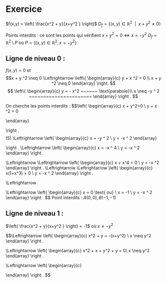 # Exercice

$f(x,y) = \left( \frac{x^2 + y}{x+y^2 } \right)$
$D_{f}=\{(x, y) \in \mathbb{R}^2 ~~ | ~~ x + y^2 \neq 0 \}$

Points interdits : ce sont les points qui vérifient $x+y^2=0 \Leftrightarrow x = -y ^2$
$D_{f} = \mathbb{R} ^2 \setminus P$ où $P = \{(x,y) \in \mathbb{R} ^2, x = -y^2 \}$

## Ligne de niveau 0 :
$f(x, y) = 0$ et $$x + y ^2 \neq 0 \Leftrightarrow \left\{ \begin{array}{c} y + x ^2 = 0 \\ x + y ^2 \neq 0 \end{array} \right. $$
$$
\left\{
\begin{array}{c}
  y = - x^2 ~~~~~~ \text{parabole}\\  
  x \neq -y ^ 2 ~~~~~~~~~~~~~~~~~~~~~~
\end{array}
\right .
$$

On cherche les points interdits : $$\left\{ \begin{array}{c}
  x + y^2=0 \\
  y + x ^2 = 0
  
\end{array}

\right .$$
$$
(5) \Leftrightarrow \left\{
\begin{array}{c}
x = -y ^ 2 \\
y = -x ^ 2 
\end{array}

\right .
\Leftrightarrow \left\{
\begin{array}{c}
x = -x ^ 4 \\
y = -x ^ 2 
\end{array}
\right .

\Leftrightarrow
\Leftrightarrow \left\{
\begin{array}{c}
x + x^4 = 0 \\
y = -x ^2 
\end{array}
\right .
\Leftrightarrow
\Leftrightarrow \left\{
\begin{array}{c}
x(1+x^3) = 0 \\
y = -x ^ 2 
\end{array}
\right .

\Leftrightarrow

\Leftrightarrow \left\{
\begin{array}{c}
x = 0 \text{ ou} \\
x = -1  \\
y = -x ^ 2
\end{array}
\right .
$$
Point interdits : $A(0, 0), B(-1, -1)$

## Ligne de niveau 1 :

$\left( \frac{x^2 + y}{x+y^2 } \right) = -1$ où $x \neq -y^2$

$$\Leftrightarrow
\left\{
\begin{array}{c}
x^2 + y = -(x+y^2) \\
x \neq y^2
\end{array}
\right .

\Leftrightarrow
\left\{
\begin{array}{c}
x^2 + x + y^2 + y = 0\\
x \neq y^2
\end{array}
\right .

\Leftrightarrow
\left\{
\begin{array}{c}

\end{array}
\right .
$$